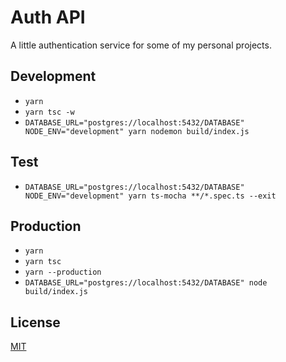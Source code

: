 # Auth API

A little authentication service for some of my personal projects.

## Development

- `yarn`
- `yarn tsc -w`
- `DATABASE_URL="postgres://localhost:5432/DATABASE" NODE_ENV="development" yarn nodemon build/index.js`

## Test

- `DATABASE_URL="postgres://localhost:5432/DATABASE" NODE_ENV="development" yarn ts-mocha **/*.spec.ts --exit`

## Production

- `yarn`
- `yarn tsc`
- `yarn --production`
- `DATABASE_URL="postgres://localhost:5432/DATABASE" node build/index.js`

## License

[MIT](./LICENSE)

